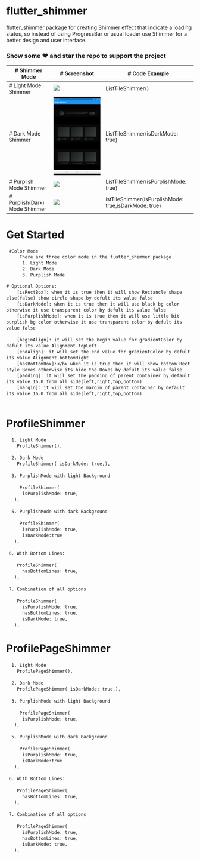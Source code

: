 # flutter_shimmer

flutter_shimmer package for creating Shimmer effect that indicate a loading status, so instead of using ProgressBar or usual loader use Shimmer for a better design and user interface. 

### Show some :heart: and star the repo to support the project

| # Shimmer Mode                 | # Screenshot                                              |  # Code Example                                     |
| ----------------------------  | -------------------------------------------------------- | ------------------------------------------ |
| # Light Mode Shimmer           | ![](./screenshots/1.gif)                                 | ListTileShimmer()                          |
| # Dark Mode Shimmer            | ![](./screenshots/2.gif)                                 | ListTileShimmer(isDarkMode: true)          |
| # Purplish Mode Shimmer        | ![](./screenshots/3.gif)                                 | ListTileShimmer(isPurplishMode: true)      |
| # Purplish(Dark) Mode Shimmer  | ![](./screenshots/3.gif)                                 |   istTileShimmer(isPurplishMode: true,isDarkMode: true)                                         |



# Get Started
  ``` 
   #Color Mode
       There are three color mode in the flutter_shimmer package
        1. Light Mode
        2. Dark Mode
        3. Purplish Mode
 ```       
 ```      
 # Optional Options:
     [isRectBox]: when it is true then it will show Rectancle shape else(false) show circle shape by defult its value false
     [isDarkMode]: when it is true then it will use black bg color otherwise it use transparent color by defult its value false
     [isPurplishMode]: when it is true then it will use little bit purplish bg color otherwise it use transparent color by defult its value false
     
     [beginAlign]: it will set the begin value for gradientColor by defult its value Alignment.topLeft
     [endAlign]: it will set the end value for gradientColor by defult its value Alignment.bottomRight
     [hasBottomBox]:</b> when it is true then it will show bottom Rect style Boxes otherwise its hide the Boxes by defult its value false
     [padding]: it wiil set the padding of parent container by default its value 16.0 from all side(left,right,top,bottom)
     [margin]: it wiil set the margin of parent container by default its value 16.0 from all side(left,right,top,bottom)
     
 ```
 
 
 # ProfileShimmer
 ```
   1. Light Mode
     ProfileShimmer(),
   
   2. Dark Mode
     ProfileShimmer( isDarkMode: true,),
    
   3. PurplishMode with light Background
   
      ProfileShimmer(
       isPurplishMode: true,      
    ),
    
   5. PurplishMode with dark Background
   
      ProfileShimmer(
       isPurplishMode: true,
       isDarkMode:true
    ),
  
  6. With Bottom Lines: 
  
     ProfileShimmer(      
       hasBottomLines: true,      
    ),
    
  7. Combination of all options
  
     ProfileShimmer(
       isPurplishMode: true,
       hasBottomLines: true,
       isDarkMode: true,
    ),
 ```
 
  # ProfilePageShimmer
 ```
   1. Light Mode
     ProfilePageShimmer(),
   
   2. Dark Mode
     ProfilePageShimmer( isDarkMode: true,),
    
   3. PurplishMode with light Background
   
      ProfilePageShimmer(
       isPurplishMode: true,      
    ),
    
   5. PurplishMode with dark Background
   
      ProfilePageShimmer(
       isPurplishMode: true,
       isDarkMode:true
    ),
  
  6. With Bottom Lines: 
  
     ProfilePageShimmer(      
       hasBottomLines: true,      
    ),
    
  7. Combination of all options
  
     ProfilePageShimmer(
       isPurplishMode: true,
       hasBottomLines: true,
       isDarkMode: true,
    ),
 ```


